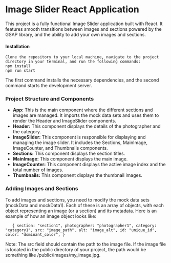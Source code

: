# **Image Slider React Application**
    
This project is a fully functional Image Slider application built with React. It features smooth transitions between images and sections powered by the GSAP library, and the ability to add your own images and sections.

#### Installation

    Clone the repository to your local machine, navigate to the project directory in your terminal, and run the following commands:
    npm install
    npm run start
The first command installs the necessary dependencies, and the second command starts the development server.

### Project Structure and Components

* **App:** This is the main component where the different sections and images are managed. It imports the mock data sets and uses them to render the Header and ImageSlider components.
* **Header:** This component displays the details of the photographer and the category.
* **ImageSlider:** This component is responsible for displaying and managing the image slider. It includes the Sections, MainImage, ImageCounter, and Thumbnails components.
* **Sections:** This component displays the section titles.
* **MainImage:** This component displays the main image.
* **ImageCounter:** This component displays the active image index and the total number of images.
* **Thumbnails:** This component displays the thumbnail images.

### Adding Images and Sections
To add images and sections, you need to modify the mock data sets (mockData and mockData1). Each of these is an array of objects, with each object representing an image (or a section) and its metadata. Here is an example of how an image object looks like:

`    {
    section: "section1",
    photographer: "photographer1",
    category: "category1",
    src: "image_path",
    alt: "image_alt",
    id: "unique_id",
    color: "dominant_color",
    }
`

Note: The src field should contain the path to the image file. If the image file is located in the public directory of your project, the path would be something like /public/images/my_image.jpg.
